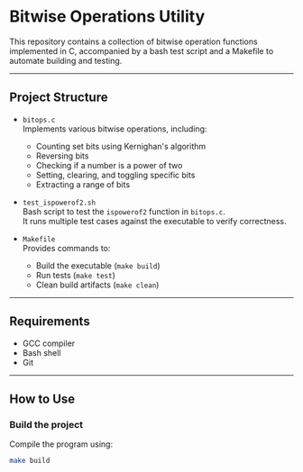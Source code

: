# Bitwise Operations Utility

This repository contains a collection of bitwise operation functions implemented in C, accompanied by a bash test script and a Makefile to automate building and testing.

---

## Project Structure

- `bitops.c`  
  Implements various bitwise operations, including:
  - Counting set bits using Kernighan's algorithm
  - Reversing bits
  - Checking if a number is a power of two
  - Setting, clearing, and toggling specific bits
  - Extracting a range of bits

- `test_ispowerof2.sh`  
  Bash script to test the `ispowerof2` function in `bitops.c`.  
  It runs multiple test cases against the executable to verify correctness.

- `Makefile`  
  Provides commands to:
  - Build the executable (`make build`)
  - Run tests (`make test`)
  - Clean build artifacts (`make clean`)

---

## Requirements

- GCC compiler  
- Bash shell 
- Git 

---

## How to Use

### Build the project

Compile the program using:

```bash
make build
